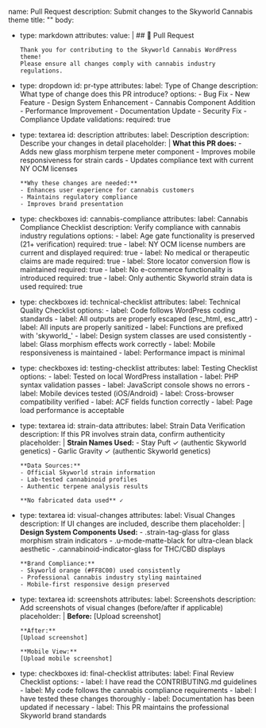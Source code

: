 name: Pull Request
description: Submit changes to the Skyworld Cannabis theme
title: ""
body:
  - type: markdown
    attributes:
      value: |
        ## 🚀 Pull Request
        
        Thank you for contributing to the Skyworld Cannabis WordPress theme!
        Please ensure all changes comply with cannabis industry regulations.

  - type: dropdown
    id: pr-type
    attributes:
      label: Type of Change
      description: What type of change does this PR introduce?
      options:
        - Bug Fix
        - New Feature
        - Design System Enhancement
        - Cannabis Component Addition
        - Performance Improvement
        - Documentation Update
        - Security Fix
        - Compliance Update
    validations:
      required: true

  - type: textarea
    id: description
    attributes:
      label: Description
      description: Describe your changes in detail
      placeholder: |
        **What this PR does:**
        - Adds new glass morphism terpene meter component
        - Improves mobile responsiveness for strain cards
        - Updates compliance text with current NY OCM licenses
        
        **Why these changes are needed:**
        - Enhances user experience for cannabis customers
        - Maintains regulatory compliance
        - Improves brand presentation

  - type: checkboxes
    id: cannabis-compliance
    attributes:
      label: Cannabis Compliance Checklist
      description: Verify compliance with cannabis industry regulations
      options:
        - label: Age gate functionality is preserved (21+ verification)
          required: true
        - label: NY OCM license numbers are current and displayed
          required: true
        - label: No medical or therapeutic claims are made
          required: true
        - label: Store locator conversion flow is maintained
          required: true
        - label: No e-commerce functionality is introduced
          required: true
        - label: Only authentic Skyworld strain data is used
          required: true

  - type: checkboxes
    id: technical-checklist
    attributes:
      label: Technical Quality Checklist
      options:
        - label: Code follows WordPress coding standards
        - label: All outputs are properly escaped (esc_html, esc_attr)
        - label: All inputs are properly sanitized
        - label: Functions are prefixed with 'skyworld_'
        - label: Design system classes are used consistently
        - label: Glass morphism effects work correctly
        - label: Mobile responsiveness is maintained
        - label: Performance impact is minimal

  - type: checkboxes
    id: testing-checklist
    attributes:
      label: Testing Checklist
      options:
        - label: Tested on local WordPress installation
        - label: PHP syntax validation passes
        - label: JavaScript console shows no errors
        - label: Mobile devices tested (iOS/Android)
        - label: Cross-browser compatibility verified
        - label: ACF fields function correctly
        - label: Page load performance is acceptable

  - type: textarea
    id: strain-data
    attributes:
      label: Strain Data Verification
      description: If this PR involves strain data, confirm authenticity
      placeholder: |
        **Strain Names Used:**
        - Stay Puft ✓ (authentic Skyworld genetics)
        - Garlic Gravity ✓ (authentic Skyworld genetics)
        
        **Data Sources:**
        - Official Skyworld strain information
        - Lab-tested cannabinoid profiles
        - Authentic terpene analysis results
        
        **No fabricated data used** ✓

  - type: textarea
    id: visual-changes
    attributes:
      label: Visual Changes
      description: If UI changes are included, describe them
      placeholder: |
        **Design System Components Used:**
        - .strain-tag-glass for glass morphism strain indicators
        - .u-mode-matte-black for ultra-clean black aesthetic
        - .cannabinoid-indicator-glass for THC/CBD displays
        
        **Brand Compliance:**
        - Skyworld orange (#FF8C00) used consistently
        - Professional cannabis industry styling maintained
        - Mobile-first responsive design preserved

  - type: textarea
    id: screenshots
    attributes:
      label: Screenshots
      description: Add screenshots of visual changes (before/after if applicable)
      placeholder: |
        **Before:**
        [Upload screenshot]
        
        **After:**
        [Upload screenshot]
        
        **Mobile View:**
        [Upload mobile screenshot]

  - type: checkboxes
    id: final-checklist
    attributes:
      label: Final Review Checklist
      options:
        - label: I have read the CONTRIBUTING.md guidelines
        - label: My code follows the cannabis compliance requirements
        - label: I have tested these changes thoroughly
        - label: Documentation has been updated if necessary
        - label: This PR maintains the professional Skyworld brand standards